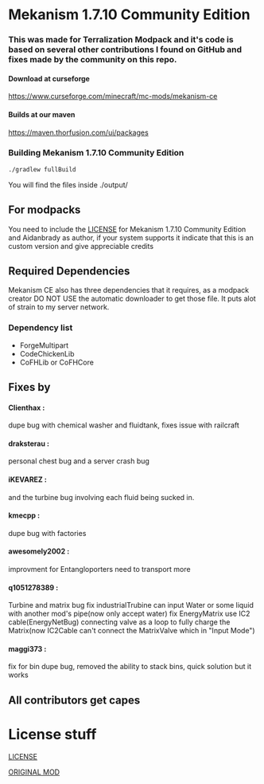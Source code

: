 # Mekanism 1.7.10 Community Edition

### This was made for Terralization Modpack and it's code is based on several other contributions I found on GitHub and fixes made by the community on this repo.

#### Download at curseforge
https://www.curseforge.com/minecraft/mc-mods/mekanism-ce

#### Builds at our maven
https://maven.thorfusion.com/ui/packages

### Building Mekanism 1.7.10 Community Edition

```bash
./gradlew fullBuild
```
You will find the files inside ./output/

## For modpacks
You need to include the [LICENSE](https://raw.githubusercontent.com/Thorfusion/Mekanism-1.7.10-Community-Edition/1.7.10/LICENSE.md) for Mekanism 1.7.10 Community Edition and Aidanbrady as author, if your system supports it indicate that this is an custom version and give appreciable credits


## Required Dependencies
Mekanism CE also has three dependencies that it requires, as a modpack creator DO NOT USE the automatic downloader to get those file. It puts alot of strain to my server network.

### Dependency list
+ ForgeMultipart
+ CodeChickenLib
+ CoFHLib or CoFHCore

## Fixes by

#### Clienthax : 
dupe bug with chemical washer and fluidtank, fixes issue with railcraft

#### draksterau : 
personal chest bug and a server crash bug

#### iKEVAREZ : 
and the turbine bug involving each fluid being sucked in.

#### kmecpp : 
dupe bug with factories

#### awesomely2002 : 
improvment for Entangloporters need to transport more

#### q1051278389 : 
Turbine and matrix bug
fix industrialTrubine can input Water or some liquid with another mod's pipe(now only accept water)
fix EnergyMatrix use IC2 cable(EnergyNetBug) connecting valve as a loop to fully charge the Matrix(now IC2Cable can't connect the MatrixValve which in "Input Mode")

#### maggi373 :
fix for bin dupe bug, removed the ability to stack bins, quick solution but it works

## All contributors get capes

# License stuff

[LICENSE](https://raw.githubusercontent.com/Thorfusion/Mekanism-1.7.10-Community-Edition/1.7.10/LICENSE.md)

[ORIGINAL MOD](https://github.com/mekanism/Mekanism)